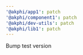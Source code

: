 ```yaml
---
'@akphi/app1': patch
'@akphi/component1': patch
'@akphi/dev-utils': patch
'@akphi/lib1': patch
---
```


Bump test version

